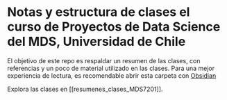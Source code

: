 # Notas y estructura de clases el curso de Proyectos de Data Science del MDS, Universidad de Chile

El objetivo de este repo es respaldar un resumen de las clases, con referencias y un poco de material utilizado en las clases. Para una mejor experiencia de lectura, es recomendable abrir esta carpeta con [Obsidian](https://obsidian.md/)

Explora las clases en [[resumenes_clases_MDS7201]].
